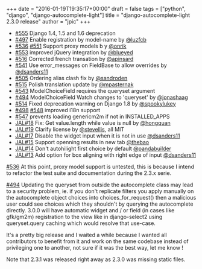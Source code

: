+++
date = "2016-01-19T19:35:17+00:00"
draft = false
tags = ["python", "django", "django-autocomplete-light"]
title = "django-autocomplete-light 2.3.0 release"
author = "jpic"
+++

- [#555](https://github.com/yourlabs/django-autocomplete-light/issues/555) Django 1.4, 1.5 and 1.6 deprecation
- [#497](https://github.com/yourlabs/django-autocomplete-light/issues/497) Enable registration by model-name by [@luzfcb](https://github.com/luzfcb)
- [#536](https://github.com/yourlabs/django-autocomplete-light/issues/536) [#551](https://github.com/yourlabs/django-autocomplete-light/issues/551) Support proxy models b
y [@onrik](https://github.com/onrik)
- [#553](https://github.com/yourlabs/django-autocomplete-light/issues/553) improved jQuery integration by [@blueyed](https://github.com/blueyed)
- [#516](https://github.com/yourlabs/django-autocomplete-light/issues/516) Corrected french transation by [@apinsard](https://github.com/apinsard)
- [#541](https://github.com/yourlabs/django-autocomplete-light/issues/541) Use error_messages on FieldBase to allow overrides by [@dsanders11](https://github.com/dsanders11)
- [#505](https://github.com/yourlabs/django-autocomplete-light/issues/505) Ordering alias clash fix by [@sandroden](https://github.com/sandroden)
- [#515](https://github.com/yourlabs/django-autocomplete-light/issues/515) Polish translation update by [@mpasternak](https://github.com/mpasternak)
- [#543](https://github.com/yourlabs/django-autocomplete-light/issues/543) ModelChoiceField requires the queryset argument
- [#494](https://github.com/yourlabs/django-autocomplete-light/issues/494) ModelChoiceField Watch changes to 'queryset' by [@jonashaag](https://github.com/jonashaag)
- [#514](https://github.com/yourlabs/django-autocomplete-light/issues/514) Fixed deprecation warning on Django 1.8 by [@spookylukey](https://github.com/spookylukey)
- [#498](https://github.com/yourlabs/django-autocomplete-light/issues/498) [#548](https://github.com/yourlabs/django-autocomplete-light/issues/548) improved i18n support
- [#547](https://github.com/yourlabs/django-autocomplete-light/issues/547) prevents loading genericm2m if not in INSTALLED_APPS
- [JAL#18](https://github.com/yourlabs/jquery-autocomplete-light/issues/18) Fix: Get value.length while value is null by [@hongquan](https://github.com/hongquan)
- [JAL#19](https://github.com/yourlabs/jquery-autocomplete-light/issues/19) Clarify license by [@stevellis](https://github.com/stevellis), all MIT
- [JAL#17](https://github.com/yourlabs/jquery-autocomplete-light/issues/17) Disable the widget input when it is not in use [@dsanders11](https://github.com/dsanders11)
- [JAL#15](https://github.com/yourlabs/jquery-autocomplete-light/issues/15) Support openning results in new tab [@thebao](https://github.com/thebao)
- [JAL#14](https://github.com/yourlabs/jquery-autocomplete-light/issues/14) Don't autohilight first choice by default [@pandabuilder](https://github.com/pandabuilder)
- [JAL#13](https://github.com/yourlabs/jquery-autocomplete-light/issues/13) Add option for box aligning with right edge of input [@dsanders11](https://github.com/dsanders11)

[#536](https://github.com/yourlabs/django-autocomplete-light/issues/536) At this point, proxy model support is untested, this is because I intend
to refactor the test suite and documentation during the 2.3.x serie.

[#494](https://github.com/yourlabs/django-autocomplete-light/issues/494) Updating the queryset from outside the autocomplete class may lead to a
security problem, ie. if you don't replicate filters you apply manually on the
autocomplete object choices into choices_for_request() then a malicious user
could see choices which they shouldn't by querying the autocomplete directly.
3.0.0 will have automatic widget and / or field (in cases like gfk/gm2m)
registration to the view like in django-select2 using queryset.query caching
which would resolve that use-case.

It's a pretty big release and I waited a while because I wanted all
contributors to benefit from it and work on the same codebase instead of
privileging one to another, not sure if it was the best way, let me know !

Note that 2.3.1 was released right away as 2.3.0 was missing static files.
